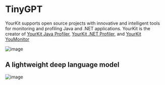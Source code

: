 # TinyGPT

YourKit supports open source projects with innovative and intelligent tools
for monitoring and profiling Java and .NET applications.
YourKit is the creator of <a href="https://www.yourkit.com/java/profiler/">YourKit Java Profiler</a>,
<a href="https://www.yourkit.com/dotnet-profiler/">YourKit .NET Profiler</a>,
and <a href="https://www.yourkit.com/youmonitor/">YourKit YouMonitor</a>

![image](https://www.yourkit.com/images/yklogo.png)

## A lightweight deep language model

![image](https://github.com/jessiepathfinder/TinyGPT/assets/55774978/1a8d89fc-1eb0-46e9-8daf-689eaf5ba45c)

